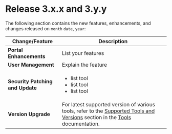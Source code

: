 <!-- 
Take this file and rename it as per release that you are writing for. Always match to how previous version was written. 
-->

# Release 3.x.x and 3.y.y

The following section contains the new features, enhancements, and changes released on `month` `date`, `year`:

| Change/Feature |Description|
|---|---|
|**Portal Enhancements**|List your features|
|**User Management**|Explain the feature|
|**Security Patching and Update**| <ul><li>list tool</li><li>list tool</li><li>list tool</li></ul>|  
|**Version Upgrade**|For latest supported version of various tools, refer to the [Supported Tools and Versions](https://docs.developer.tech.gov.sg/docs/ship-hats-tools/tools-overview?id=supported-tools-and-versions) section in the [Tools](https://docs.developer.tech.gov.sg/docs/ship-hats-tools/tools-overview) documentation.|